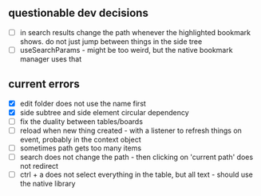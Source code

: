 ## questionable dev decisions
- [ ] in search results change the path whenever the highlighted bookmark shows. do not just jump between things in the side tree
- [ ] useSearchParams - might be too weird, but the native bookmark manager uses that

## current errors
- [x] edit folder does not use the name first
- [x] side subtree and side element circular dependency
- [ ] fix the duality between tables/boards
- [ ] reload when new thing created - with a listener to refresh things on event, probably in the context object
- [ ] sometimes path gets too many items
- [ ] search does not change the path - then clicking on 'current path' does not redirect
- [ ] ctrl + a does not select everything in the table, but all text - should use the native library
